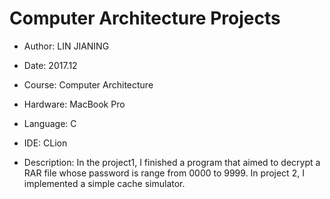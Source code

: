# Computer Architecture Projects

- Author: LIN JIANING

- Date: 2017.12

- Course: Computer Architecture

- Hardware: MacBook Pro 

- Language: C

- IDE: CLion

- Description: In the project1, I finished a program that aimed to decrypt a RAR file whose password is range from 0000 to 9999. In project 2, I implemented a simple cache simulator.

